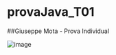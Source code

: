 # provaJava_T01

##Giuseppe Mota - Prova Individual

![image](https://github.com/giuseppemota/provaJava_T01/assets/75266680/1d485bf4-8f1c-47fd-a61a-35e7156ff187)
